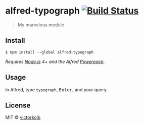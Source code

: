 # alfred-typograph [![Build Status](https://travis-ci.org/victorkolb/alfred-typograph.svg?branch=master)](https://travis-ci.org/victorkolb/alfred-typograph)

> My marvelous module


## Install

```
$ npm install --global alfred-typograph
```

*Requires [Node.js](https://nodejs.org) 4+ and the Alfred [Powerpack](https://www.alfredapp.com/powerpack/).*


## Usage

In Alfred, type `typograph`, <kbd>Enter</kbd>, and your query.


## License

MIT © [victorkolb](http://victorkolb.ru)
